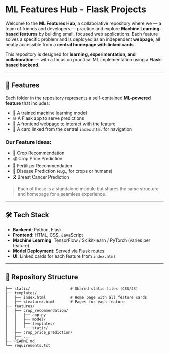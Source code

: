 # ML Features Hub - Flask Projects

Welcome to the **ML Features Hub**, a collaborative repository where we — a team of friends and developers — practice and explore **Machine Learning-based features** by building small, focused web applications. Each feature solves a specific problem and is deployed as an independent **webpage**, all neatly accessible from a **central homepage with linked cards**.

This repository is designed for **learning, experimentation, and collaboration** — with a focus on practical ML implementation using a **Flask-based backend**.

---

## 🚀 Features

Each folder in the repository represents a self-contained **ML-powered feature** that includes:
- 🧠 A trained machine learning model
- 🌐 A Flask app to serve predictions
- 🎨 A frontend webpage to interact with the feature
- 🧩 A card linked from the central `index.html` for navigation

### Our Feature Ideas:
- 🌾 Crop Recommendation
- 💰 Crop Price Prediction
- 🧪 Fertilizer Recommendation
- 🦠 Disease Prediction (e.g., for crops or humans)
- 🎗️ Breast Cancer Prediction

> Each of these is a standalone module but shares the same structure and homepage for a seamless experience.

---

## 🛠️ Tech Stack

- **Backend**: Python, Flask
- **Frontend**: HTML, CSS, JavaScript
- **Machine Learning**: TensorFlow / Scikit-learn / PyTorch (varies per feature)
- **Model Deployment**: Served via Flask routes
- **UI**: Linked cards for each feature from `index.html`

---

## 📂 Repository Structure

```plaintext
├── static/                  # Shared static files (CSS/JS)
├── templates/
│   ├── index.html           # Home page with all feature cards
│   ├── <feature>.html       # Pages for each feature
├── features/
│   ├── crop_recommendation/
│   │   ├── app.py
│   │   ├── model/
│   │   ├── templates/
│   │   └── static/
│   ├── crop_price_prediction/
│   ├── ...
├── README.md
└── requirements.txt
